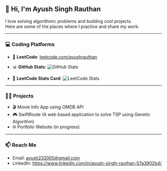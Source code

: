 ## 👋 Hi, I'm Ayush Singh Rauthan

I love solving algorithmic problems and building cool projects.  
Here are some of the places where I practice and share my work:

---

### 💻 Coding Platforms

- 🚀 **LeetCode**: [leetcode.com/ayushrauthan](https://leetcode.com/ayushrauthan_100/)
- 📊 **GitHub Stats**:
  ![GitHub Stats](https://github-readme-stats.vercel.app/api?username=ayushrauthan&show_icons=true&theme=radical)

- 🔢 **LeetCode Stats Card**:
  ![LeetCode Stats](https://leetcard.jacoblin.cool/ayushrauthan_100?theme=light&font=Source%20Code%20Pro)

---

### 🧑‍💻 Projects

- 🎬 Movie Info App using OMDB API
- 🎮 SwiftRoute (A web based application to solve TSP using Genetic Algorithm)
- 🌐 Portfolio Website (in progress)

---

### 📫 Reach Me
- Email: ayush232005@gmail.com
- LinkedIn: https://www.linkedin.com/in/ayush-singh-rauthan-57a3902b4/

